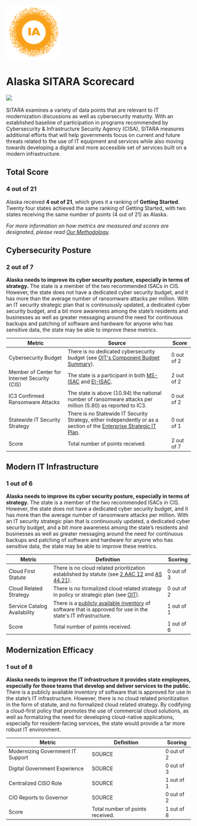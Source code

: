 ![image](https://github.com/internetassociation/SITARA/blob/main/Assets/IA_Mark.png)

# Alaska SITARA Scorecard

<img src="https://upload.wikimedia.org/wikipedia/commons/thumb/e/e6/Flag_of_Alaska.svg/200px-Flag_of_Alaska.svg.png" width="100" />

SITARA examines a variety of data points that are relevant to IT modernization discussions as well as cybersecurity maturity. With an established baseline of participation in programs recommended by Cybersecurity & Infrastructure Security Agency (CISA), SITARA measures additional efforts that will help governments focus on current and future threats related to the use of IT equipment and services while also moving towards developing a digital and more accessible set of services built on a modern infrastructure.

## Total Score

### 4 out of 21

Alaska received **4 out of 21**, which gives it a ranking of **Getting Started**. Twenty four states achieved the same ranking of Getting Started, with two states receiving the same number of points (4 out of 21) as Alaska.

*For more information on how metrics are measured and scores are designated, please read [Our Methodology](https://github.com/internetassociation/SITARA/blob/main/Data/Individual-Data/Our-Methodology.md).*

## Cybersecurity Posture

### 2 out of 7

**Alaska needs to improve its cyber security posture, especially in terms of strategy.** The state is a member of the two recommended ISACs in CIS. However, the state does not have a dedicated cyber security budget, and it has more than the average number of ransomware attacks per million. With an IT security strategic plan that is continuously updated, a dedicated cyber security budget, and a bit more awareness among the state’s residents and businesses as well as greater messaging around the need for continuous backups and patching of software and hardware for anyone who has sensitive data, the state may be able to improve these metrics.

Metric | Source | Score
--- | --- | ---
Cybersecurity Budget | There is no dedicated cybersecurity budget (see [OIT's Component Budget Summary](https://omb.alaska.gov/ombfiles/21_budget/Admin/Proposed/25_comp3141.pdf)). | 0 out of 2
Member of Center for Internet Security (CIS) | The state is a participant in both [MS-ISAC](https://www.cisecurity.org/partners-state-government/) and [EI-ISAC](https://www.cisecurity.org/ei-isac/partners-ei-isac/). | 2 out of 2
IC3 Confirmed Ransomware Attacks | The state is above (10.94) the national number of ransomware attacks per million (5.80) as reported to IC3. | 0 out of 2
Statewide IT Security Strategy | There is no Statewide IT Security Strategy, either independently or as a section of the [Enterprise Strategic IT Plan](http://doa.alaska.gov/pdfs/SOA-IT-Executive-Summary.pdf). | 0 out of 1
Score | Total number of points received. | 2 out of 7

## Modern IT Infrastructure

### 1 out of 6

**Alaska needs to improve its cyber security posture, especially in terms of strategy.** The state is a member of the two recommended ISACs in CIS. However, the state does not have a dedicated cyber security budget, and it has more than the average number of ransomware attacks per million. With an IT security strategic plan that is continuously updated, a dedicated cyber security budget, and a bit more awareness among the state’s residents and businesses as well as greater messaging around the need for continuous backups and patching of software and hardware for anyone who has sensitive data, the state may be able to improve these metrics.

Metric | Definition | Scoring
--- | --- | ---
Cloud First Statute | There is no cloud related prioritization established by statute (see [2 AAC 12](http://www.legis.state.ak.us/basis/aac.asp#2.12) and [AS 44.21](http://www.legis.state.ak.us/basis/statutes.asp#44.21)). | 0 out of 3
Cloud Related Strategy | There is no formalized cloud related strategy in policy or strategic plan (see [OIT](https://oit.alaska.gov/home/)). | 0 out of 2
Service Catalog Availability | There is a [publicly available inventory](https://oit.alaska.gov/Home/#serviceCatalog) of software that is approved for use in the state's IT infrastructure. | 1 out of 1
Score | Total number of points received. | 1 out of 6

## Modernization Efficacy

### 1 out of 8

**Alaska needs to improve the IT infrastructure it provides state employees, especially for those teams that develop and deliver services to the public.** There is a publicly available inventory of software that is approved for use in the state’s IT infrastructure. However, there is no cloud related prioritization in the form of statute, and no formalized cloud related strategy. By codifying a cloud-first policy that promotes the use of commercial cloud solutions, as well as formalizing the need for developing cloud-native applications, especially for resident-facing services, the state would provide a far more robust IT environment.

Metric | Definition | Scoring
--- | --- | ---
Modernizing Government IT Support | SOURCE | 0 out of 2
Digital Government Experience | SOURCE | 0 out of 3
Centralized CISO Role  | SOURCE | 1 out of 1
CIO Reports to Governor | SOURCE | 0 out of 2
Score | Total number of points received. | 1 out of 8